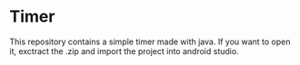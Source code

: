 # Timer
This repository contains a simple timer made with java.
If you want to open it, exctract the .zip and import the project into android studio.
